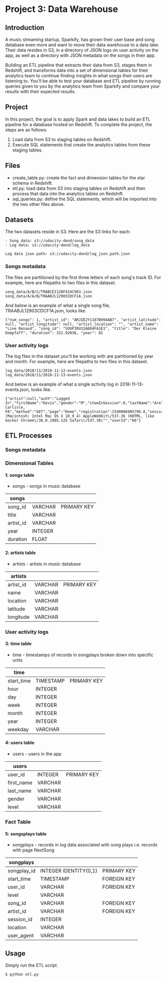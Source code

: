 # Project 3: Data Warehouse


## Introduction

A music streaming startup, Sparkify, has grown their user base and song database even more and want to move their data warehouse to a data lake. Their data resides in S3, in a directory of JSON logs on user activity on the app, as well as a directory with JSON metadata on the songs in their app.

Building an ETL pipeline that extracts their data from S3, stages them in Redshift, and transforms data into a set of dimensional tables for their analytics team to continue finding insights in what songs their users are listening to. You'll be able to test your database and ETL pipeline by running queries given to you by the analytics team from Sparkify and compare your results with their expected results.


## Project

In this project, the goal is to apply Spark and data lakes to build an ETL pipeline for a database hosted on Redshift. To complete the project, the steps are as follows:

1. Load data from S3 to staging tables on Redshift.
2. Execute SQL statements that create the analytics tables from these staging tables.


## Files

- create_table.py:  create the fact and dimension tables for the star schema in Redshift.
- etl.py: load data from S3 into staging tables on Redshift and then process that data into the analytics tables on Redshift.
- sql_queries.py: define the SQL statements, which will be imported into the two other files above.


## Datasets
 The two datasets reside in S3. Here are the S3 links for each:
 ```
 - Song data: s3://udacity-dend/song_data
 - Log data: s3://udacity-dend/log_data
 
 Log data json path: s3://udacity-dend/log_json_path.json
 ```


### Songs metadata

The files are partitioned by the first three letters of each song's track ID. For example, here are filepaths to two files in this dataset.

```
song_data/A/B/C/TRABCEI128F424C983.json
song_data/A/A/B/TRAABJL12903CDCF1A.json
```

And below is an example of what a single song file, TRAABJL12903CDCF1A.json, looks like.

```
{"num_songs": 1, "artist_id": "ARJIE2Y1187B994AB7", "artist_latitude": null, "artist_longitude": null, "artist_location": "", "artist_name": "Line Renaud", "song_id": "SOUPIRU12A6D4FA1E1", "title": "Der Kleine Dompfaff", "duration": 152.92036, "year": 0}
```

### User activity logs

The log files in the dataset you'll be working with are partitioned by year and month. For example, here are filepaths to two files in this dataset.

```
log_data/2018/11/2018-11-12-events.json
log_data/2018/11/2018-11-13-events.json
```

And below is an example of what a single activity log in 2018-11-13-events.json, looks like.

```
{"artist":null,"auth":"Logged In","firstName":"Kevin","gender":"M","itemInSession":0,"lastName":"Arellano","length":null,"level":"free","location":"Harrisburg-Carlisle, PA","method":"GET","page":"Home","registration":1540006905796.0,"sessionId":514,"song":null,"status":200,"ts":1542069417796,"userAgent":"\"Mozilla\/5.0 (Macintosh; Intel Mac OS X 10_9_4) AppleWebKit\/537.36 (KHTML, like Gecko) Chrome\/36.0.1985.125 Safari\/537.36\"","userId":"66"}
```

## ETL Processes

### Songs metadata

### Dimensional Tables

#### 1: songs table

- songs - songs in music database

| songs | | |
|---|---|---|
song_id | VARCHAR | PRIMARY KEY | SORTKEY
title | VARCHAR 
artist_id | VARCHAR
year | INTEGER
duration | FLOAT


#### 2: artists table

- artists - artists in music database

| artists | | |
|---|---|---|
artist_id | VARCHAR | PRIMARY KEY | SORTKEY
name | VARCHAR
location | VARCHAR
latitude | VARCHAR
longitude | VARCHAR

### User activity logs

#### 3: time table

-  time - timestamps of records in songplays broken down into specific units

| time | | |
|---|---|--|
start_time | TIMESTAMP | PRIMARY KEY | DISTKEY | SORTKEY|
hour | INTEGER
day | INTEGER
week | INTEGER
month | INTEGER
year | INTEGER
weekday | VARCHAR


#### 4: users table
- users - users in the app

| users | | |
|---|---|---|
user_id | INTEGER | PRIMARY KEY
first_name | VARCHAR
last_name | VARCHAR
gender | VARCHAR
level | VARCHAR

### Fact Table

#### 5: songsplays table
- songplays - records in log data associated with song plays i.e. records with page NextSong

| songplays | | |
|---|---|---|
songplay_id | INTEGER IDENTITY(0,1) | PRIMARY KEY
start_time | TIMESTAMP | FOREIGN KEY
user_id | VARCHAR | FOREIGN KEY
level | VARCHAR
song_id | VARCHAR | FOREIGN KEY
artist_id | VARCHAR | FOREIGN KEY
session_id | INTEGER
location | VARCHAR
user_agent | VARCHAR




## Usage

Simply run the ETL script.

```
$ python etl.py
```

